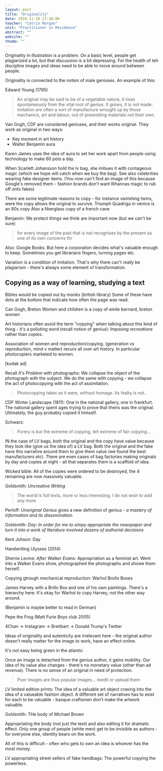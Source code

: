 ```yaml
---
layout: post
title: "Originality"
date: 2018-11-28 17:30:00
teacher: "Catrin Morgan"
unit: "Practitioner in Residence"
abstract: ""
website: ""
thumb: ""
---
```


Originality in illustration is a problem. On a basic level, people get plagiarized a lot, but that discussion is a bit depressing. For the health of teh discipline images and ideas need to be able to move around between people.

Originality is connected to the notion of male geniuses. An example of this:

Edward Young (1795)

> An original may be said to be of a vegetable nature, it rises spontaneously from the vital root of genius. It grows, it is not made: Imitation are often a sort of manufacture wrought up by those mechanics, art and labour, out of preexsiting materials not their own.

Van Gogh, CDF are considered geniuses, and their works original.
They work as original in two ways:

- Key moment in art history
- Walter Benjamin aura

Karen James uses the idea of aura to set her work apart from people using technology to make 60 pots a day.

When Scarlett Johansson hold the lv bag, she imbues it with contageous magic (which we hope will catch when we buy the bag). See also celebrities wearing fake designer items. (You now can't find an image of this because Google's removed them - fashion brands don't want Rihannas magic to rub off onto fakes)

There are some legitimate reasons to copy - for instance vanishing twins, were the copy allows the original to survive.
Triumph Quadriga in venice is an 80s copy
Also a fiberglass copy of a french cave

Benjamin:
We protect things we think are important now (but we can't be sure)

> for every image of the past that is not recognises by the present as one of its own concerns thr

Also: Google Books. But here a corporation decides what's valuable enough to keep.
Sometimes you get librarians fingers, turning pages etc.

Variation is a condition of imitation. That's why there can't really be plagiarism - there's always some element of transformation.

## Copying as a way of learning, studying a text

Bibles would be copied out by monks (british library)
Some of these have dots at the bottom that indicate how often the page was read.

Can Gogh, Breton Women and children is a copy of emile bernard, breton women

Art historians often avoid the term "copying" when talking about this kind of thing - it's a polluting word (recall notion of genius): _Imposing recreations_ rather than _copies_.

Association of women and reproduction/copying. (generation vs reproduction, mind v matter) recurs all over art history. In particular photocopiers marketed to women.

[kodak ad]

Recall _It's Problem_ with photographs: We collapse the object of the photograph with the subject. We do the same with copying - we collapse the act of photocopying with the act of assimilation.

> Photocopying takes as it were, without homage. Its fealty is not..

CDF Winter Landscape (1811): One in the national gallery, one in frankfurt. The national gallery spent ages trying to prove that theirs was the original. Ultimately, the guy probably copied it himself.

Schwarz:

> Forery is but the extreme of copying, teh extreme of fair copying...

IN the case of LV bags, both the original and the copy have value because they look like (give us the idea of) a LV bag. Both the original and the fake have this narrative around them to give them value (we found the best manufacturers etc). There are even cases of bag factories making originals by day and copies at night - all that separates them is a scaffold of idea.

Wicked bible: All of the copies were ordered to be destroyed, the 4 remaining are now massively valuable.

Goldsmith: _Uncreative Writing_

> The world is full texts, more or less interesting. I do not wish to add any more

Perloff: _Unoriginal Genius_ gives a new definition of genius - _a mastery of information and its dissemination_.

Goldsmith: _Day_: _In order for me to simpy appropriate the newspaper and turn it into a work of literature involved dozens of authorial decisions_

Kent Johson: Day

Handwriting Ulysses (2014)

Sherrie Levine: _After Walker Evans_: Appropriation as a feminist art. Went into a Walker Evans show, photographed the photographs and showe them herself.

Copying gtrough mechanical reproduction: Warhol Brollo Boxes

James Harvey with a Brillo Box and one of his own paintings. There's a hierarchy here: It's okay for Warhol to copy Harvey, not the other way around.

(Benjamin is maybe better to read in German)

Pepe the Frog
(Matt Furie Boys club 2005)

4Chan -> Instagram -> Breitbart -> Donald Trump's Twitter

Ideas of originality and autenticity are irrelevant here - the original author doesn't really matter for the image to work, have an effect online.

It's not easy being green in the atlantic

Once an image is detached from the genius author, it gains mobility. Our idea of its value also changes - there's no monetary value (other than ad revenue). There is no sense of an original in need of protection.

> Poor images are thus popular images... reedit or upload them

LV limited edition prints: The idea of a valuable art object crasing into the idea of a valueable fashion object. A different set of narratives has to exist for each to be valuable - basque craftsmen don't make the artwork valuable.

Goldsmith: THe body of Michael Brown

Appropriating the body (not just the text) and also editing it for dramatic effect. Only one group of people (white men) get to be invisible as authors - for everyone else, identity bears on the work.

All of this is difficult - often who gets to own an idea is whoever has the most money.

LV appropriating street sellers of fake handbags: The powerful copying the powerless.
